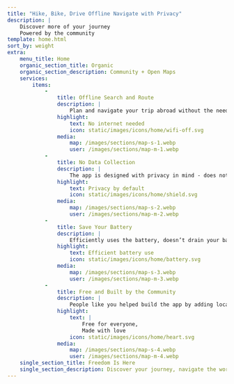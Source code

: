 ```yaml
---
title: "Hike, Bike, Drive Offline Navigate with Privacy"
description: |
    Discover more of your journey  
    Powered by the community
template: home.html
sort_by: weight
extra:
    menu_title: Home
    organic_section_title: Organic
    organic_section_description: Community + Open Maps
    services:
        items:
            -
                title: Offline Search and Route
                description: |
                    Plan and navigate your trip abroad without the need for cellular service, and search waypoints while on a distant hike.
                highlight:
                    text: No internet needed
                    icon: static/images/icons/home/wifi-off.svg
                media:
                    map: /images/sections/map-s-1.webp
                    user: /images/sections/map-m-1.webp
            -
                title: No Data Collection
                description: |
                    The app is designed with privacy in mind - does not identifying people, does not track, and does not collect any information.
                highlight:
                    text: Privacy by default
                    icon: static/images/icons/home/shield.svg
                media:
                    map: /images/sections/map-s-2.webp
                    user: /images/sections/map-m-2.webp
            -
                title: Save Your Battery
                description: |
                    Efficiently uses the battery, doesn’t drain your battery like other navigation apps.
                highlight:
                    text: Efficient battery use
                    icon: static/images/icons/home/battery.svg
                media:
                    map: /images/sections/map-s-3.webp
                    user: /images/sections/map-m-3.webp
            -
                title: Free and Built by the Community
                description: |
                    People like you helped build the app by adding locations to <span class="text-icon"><svg viewBox="0 0 19 19"><use href="#icon-open-street-map"></use></svg> OpenStreetMap</span>, giving feedback on features, and contributing code on Codeberg in the open-source community.
                highlight:
                    text: |
                        Free for everyone,  
                        Made with love
                    icon: static/images/icons/home/heart.svg
                media:
                    map: /images/sections/map-s-4.webp
                    user: /images/sections/map-m-4.webp
    single_section_title: Freedom Is Here
    single_section_description: Discover your journey, navigate the world with privacy and community at the forefront.
---
```

